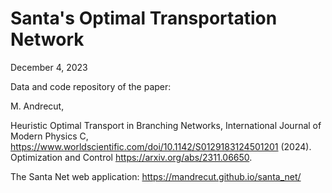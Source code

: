 # Santa's Optimal Transportation Network 

December 4, 2023

Data and code repository of the paper:

M. Andrecut, 

Heuristic Optimal Transport in Branching Networks, 
International Journal of Modern Physics C, 
https://www.worldscientific.com/doi/10.1142/S0129183124501201 (2024).
Optimization and Control https://arxiv.org/abs/2311.06650.

The Santa Net web application: https://mandrecut.github.io/santa_net/
